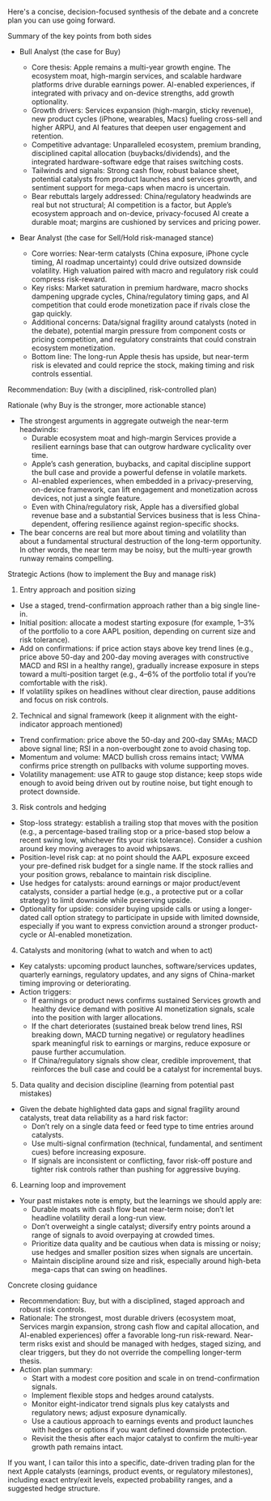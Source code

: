 Here's a concise, decision-focused synthesis of the debate and a concrete plan you can use going forward.

Summary of the key points from both sides
- Bull Analyst (the case for Buy)
  - Core thesis: Apple remains a multi-year growth engine. The ecosystem moat, high-margin services, and scalable hardware platforms drive durable earnings power. AI-enabled experiences, if integrated with privacy and on-device strengths, add growth optionality.
  - Growth drivers: Services expansion (high-margin, sticky revenue), new product cycles (iPhone, wearables, Macs) fueling cross-sell and higher ARPU, and AI features that deepen user engagement and retention.
  - Competitive advantage: Unparalleled ecosystem, premium branding, disciplined capital allocation (buybacks/dividends), and the integrated hardware-software edge that raises switching costs.
  - Tailwinds and signals: Strong cash flow, robust balance sheet, potential catalysts from product launches and services growth, and sentiment support for mega-caps when macro is uncertain.
  - Bear rebuttals largely addressed: China/regulatory headwinds are real but not structural; AI competition is a factor, but Apple’s ecosystem approach and on-device, privacy-focused AI create a durable moat; margins are cushioned by services and pricing power.

- Bear Analyst (the case for Sell/Hold risk-managed stance)
  - Core worries: Near-term catalysts (China exposure, iPhone cycle timing, AI roadmap uncertainty) could drive outsized downside volatility. High valuation paired with macro and regulatory risk could compress risk-reward.
  - Key risks: Market saturation in premium hardware, macro shocks dampening upgrade cycles, China/regulatory timing gaps, and AI competition that could erode monetization pace if rivals close the gap quickly.
  - Additional concerns: Data/signal fragility around catalysts (noted in the debate), potential margin pressure from component costs or pricing competition, and regulatory constraints that could constrain ecosystem monetization.
  - Bottom line: The long-run Apple thesis has upside, but near-term risk is elevated and could reprice the stock, making timing and risk controls essential.

Recommendation: Buy (with a disciplined, risk-controlled plan)

Rationale (why Buy is the stronger, more actionable stance)
- The strongest arguments in aggregate outweigh the near-term headwinds:
  - Durable ecosystem moat and high-margin Services provide a resilient earnings base that can outgrow hardware cyclicality over time.
  - Apple’s cash generation, buybacks, and capital discipline support the bull case and provide a powerful defense in volatile markets.
  - AI-enabled experiences, when embedded in a privacy-preserving, on-device framework, can lift engagement and monetization across devices, not just a single feature.
  - Even with China/regulatory risk, Apple has a diversified global revenue base and a substantial Services business that is less China-dependent, offering resilience against region-specific shocks.
- The bear concerns are real but more about timing and volatility than about a fundamental structural destruction of the long-term opportunity. In other words, the near term may be noisy, but the multi-year growth runway remains compelling.

Strategic Actions (how to implement the Buy and manage risk)
1) Entry approach and position sizing
- Use a staged, trend-confirmation approach rather than a big single line-in.
- Initial position: allocate a modest starting exposure (for example, 1–3% of the portfolio to a core AAPL position, depending on current size and risk tolerance).
- Add on confirmations: if price action stays above key trend lines (e.g., price above 50-day and 200-day moving averages with constructive MACD and RSI in a healthy range), gradually increase exposure in steps toward a multi-position target (e.g., 4–6% of the portfolio total if you’re comfortable with the risk).
- If volatility spikes on headlines without clear direction, pause additions and focus on risk controls.

2) Technical and signal framework (keep it alignment with the eight-indicator approach mentioned)
- Trend confirmation: price above the 50-day and 200-day SMAs; MACD above signal line; RSI in a non-overbought zone to avoid chasing top.
- Momentum and volume: MACD bullish cross remains intact; VWMA confirms price strength on pullbacks with volume supporting moves.
- Volatility management: use ATR to gauge stop distance; keep stops wide enough to avoid being driven out by routine noise, but tight enough to protect downside.

3) Risk controls and hedging
- Stop-loss strategy: establish a trailing stop that moves with the position (e.g., a percentage-based trailing stop or a price-based stop below a recent swing low, whichever fits your risk tolerance). Consider a cushion around key moving averages to avoid whipsaws.
- Position-level risk cap: at no point should the AAPL exposure exceed your pre-defined risk budget for a single name. If the stock rallies and your position grows, rebalance to maintain risk discipline.
- Use hedges for catalysts: around earnings or major product/event catalysts, consider a partial hedge (e.g., a protective put or a collar strategy) to limit downside while preserving upside.
- Optionality for upside: consider buying upside calls or using a longer-dated call option strategy to participate in upside with limited downside, especially if you want to express conviction around a stronger product-cycle or AI-enabled monetization.

4) Catalysts and monitoring (what to watch and when to act)
- Key catalysts: upcoming product launches, software/services updates, quarterly earnings, regulatory updates, and any signs of China-market timing improving or deteriorating.
- Action triggers:
  - If earnings or product news confirms sustained Services growth and healthy device demand with positive AI monetization signals, scale into the position with larger allocations.
  - If the chart deteriorates (sustained break below trend lines, RSI breaking down, MACD turning negative) or regulatory headlines spark meaningful risk to earnings or margins, reduce exposure or pause further accumulation.
  - If China/regulatory signals show clear, credible improvement, that reinforces the bull case and could be a catalyst for incremental buys.

5) Data quality and decision discipline (learning from potential past mistakes)
- Given the debate highlighted data gaps and signal fragility around catalysts, treat data reliability as a hard risk factor:
  - Don’t rely on a single data feed or feed type to time entries around catalysts.
  - Use multi-signal confirmation (technical, fundamental, and sentiment cues) before increasing exposure.
  - If signals are inconsistent or conflicting, favor risk-off posture and tighter risk controls rather than pushing for aggressive buying.

6) Learning loop and improvement
- Your past mistakes note is empty, but the learnings we should apply are:
  - Durable moats with cash flow beat near-term noise; don’t let headline volatility derail a long-run view.
  - Don’t overweight a single catalyst; diversify entry points around a range of signals to avoid overpaying at crowded times.
  - Prioritize data quality and be cautious when data is missing or noisy; use hedges and smaller position sizes when signals are uncertain.
  - Maintain discipline around size and risk, especially around high-beta mega-caps that can swing on headlines.

Concrete closing guidance
- Recommendation: Buy, but with a disciplined, staged approach and robust risk controls.
- Rationale: The strongest, most durable drivers (ecosystem moat, Services margin expansion, strong cash flow and capital allocation, and AI-enabled experiences) offer a favorable long-run risk-reward. Near-term risks exist and should be managed with hedges, staged sizing, and clear triggers, but they do not override the compelling longer-term thesis.
- Action plan summary:
  - Start with a modest core position and scale in on trend-confirmation signals.
  - Implement flexible stops and hedges around catalysts.
  - Monitor eight-indicator trend signals plus key catalysts and regulatory news; adjust exposure dynamically.
  - Use a cautious approach to earnings events and product launches with hedges or options if you want defined downside protection.
  - Revisit the thesis after each major catalyst to confirm the multi-year growth path remains intact.

If you want, I can tailor this into a specific, date-driven trading plan for the next Apple catalysts (earnings, product events, or regulatory milestones), including exact entry/exit levels, expected probability ranges, and a suggested hedge structure.